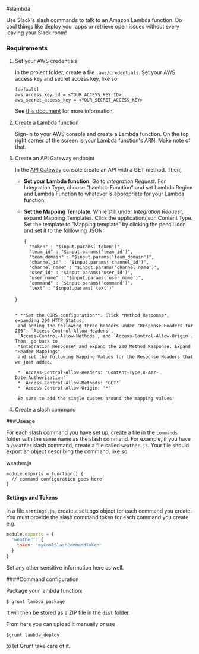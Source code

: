 #slambda

Use Slack's slash commands to talk to an Amazon Lambda function. Do cool things like deploy
your apps or retrieve open issues without every leaving your Slack room!

### Requirements
1. Set your AWS credentials

   In the project folder, create a file `.aws/credentials`. Set your AWS access key
   and secret access key, like so:
   
   ```
   [default]
   aws_access_key_id = <YOUR_ACCESS_KEY_ID>
   aws_secret_access_key = <YOUR_SECRET_ACCESS_KEY>
   ```
   
   See [this document](http://docs.aws.amazon.com/AWSJavaScriptSDK/guide/node-configuring.html) for more information.
   
1. Create a Lambda function

   Sign-in to your AWS console and create a Lambda function.
   On the top right corner of the screen is your Lambda function's ARN. Make note of that.
   
2. Create an API Gateway endpoint

   In the [API Gateway](https://aws.amazon.com/api-gateway/) console create an API with a
   GET method. Then,
   
   * **Set your Lambda function**. Go to *Integration Request*. For Integration Type,
     choose "Lambda Function" and set Lambda Region and Lambda Function to whatever is
     appropriate for your Lambda function.
     
   * **Set the Mapping Template**. While still under *Integration Request*, expand
     Mapping Templates. Click the application/json Content Type. Set the template
     to "Mapping template" by clicking the pencil icon and set it to the folllowing JSON:
     
     ```
     {
       "token" : "$input.params('token')",
       "team_id" : "$input.params('team_id')",
       "team_domain" : "$input.params('team_domain')",
       "channel_id" : "$input.params('channel_id')",
       "channel_name" : "$input.params('channel_name')",
       "user_id" : "$input.params('user_id')",
       "user_name" : "$input.params('user_name')",
       "command" : "$input.params('command')",
       "text" : "$input.params('text')"
    }
    ```
   
   * **Set the CORS configuration**. Click *Method Response*, expanding 200 HTTP Status,
     and adding the following three headers under "Response Headers for 200": `Access-Control-Allow-Headers`,
     `Access-Control-Allow-Methods`, and `Access-Control-Allow-Origin`. Then, go back to
     *Integration Response* and expand the 200 Method Response. Expand "Header Mappings"
     and set the following Mapping Values for the Response Headers that we just added.
     
     * `Access-Control-Allow-Headers: 'Content-Type,X-Amz-Date,Authorization'`
     * `Access-Control-Allow-Methods: 'GET'`
     * `Access-Control-Allow-Origin: '*'`
     
     Be sure to add the single quotes around the mapping values!

3. Create a slash command

###Useage

For each slash command you have set up, create a file in the `commands` folder with the same
name as the slash command. For example, if you have a `/weather` slash command, create a file
called `weather.js`. Your file should export an object describing the command, like so:

weather.js
```
module.exports = function() {
  // command configuration goes here
}
```
#### Settings and Tokens
In a file `settings.js`, create a settings object for each command you create. You must provide
the slash command token for each command you create. e.g.

``` settings.js
module.exports = {
  'weather': {
    token: 'myCoolSlashCommandToken'
  }
}
```

Set any other sensitive information here as well.

####Command configuration

Package your lambda function:

`$ grunt lambda_package`

It will then be stored as a ZIP file in the `dist` folder.

From here you can upload it manually or use

`$grunt lambda_deploy`

to let Grunt take care of it.